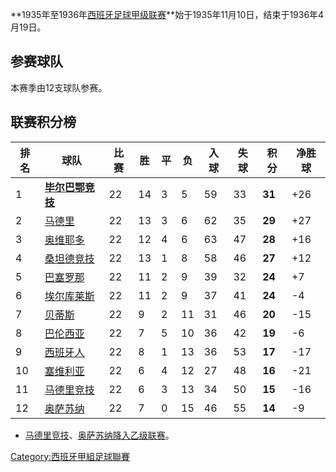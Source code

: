 **1935年至1936年[西班牙足球甲级联赛](../Page/西班牙足球甲级联赛.md "wikilink")**始于1935年11月10日，结束于1936年4月19日。

## 参赛球队

本赛季由12支球队参赛。

## 联赛积分榜

| 排名 | 球队                                         | 比赛 | 胜  | 平 | 负  | 入球 | 失球 | 积分     | 净胜球  |
| -- | ------------------------------------------ | -- | -- | - | -- | -- | -- | ------ | ---- |
| 1  | **[毕尔巴鄂竞技](../Page/毕尔巴鄂竞技.md "wikilink")** | 22 | 14 | 3 | 5  | 59 | 33 | **31** | \+26 |
| 2  | [马德里](../Page/皇家马德里.md "wikilink")         | 22 | 13 | 3 | 6  | 62 | 35 | **29** | \+27 |
| 3  | [奥维耶多](../Page/皇家奥维耶多.md "wikilink")       | 22 | 12 | 4 | 6  | 63 | 47 | **28** | \+16 |
| 4  | [桑坦德竞技](../Page/桑坦德竞技.md "wikilink")       | 22 | 13 | 1 | 8  | 58 | 46 | **27** | \+12 |
| 5  | [巴塞罗那](../Page/巴塞罗那竞技俱乐部.md "wikilink")    | 22 | 11 | 2 | 9  | 39 | 32 | **24** | \+7  |
| 6  | [埃尔库莱斯](../Page/埃尔库莱斯足球俱乐部.md "wikilink")  | 22 | 11 | 2 | 9  | 37 | 41 | **24** | \-4  |
| 7  | [贝蒂斯](../Page/皇家贝蒂斯.md "wikilink")         | 22 | 9  | 2 | 11 | 31 | 46 | **20** | \-15 |
| 8  | [巴伦西亚](../Page/巴伦西亚足球俱乐部.md "wikilink")    | 22 | 7  | 5 | 10 | 36 | 42 | **19** | \-6  |
| 9  | [西班牙人](../Page/西班牙人.md "wikilink")         | 22 | 8  | 1 | 13 | 36 | 53 | **17** | \-17 |
| 10 | [塞维利亚](../Page/塞维利亚足球俱乐部.md "wikilink")    | 22 | 6  | 4 | 12 | 27 | 48 | **16** | \-21 |
| 11 | [马德里竞技](../Page/马德里竞技.md "wikilink")       | 22 | 6  | 3 | 13 | 34 | 50 | **15** | \-16 |
| 12 | [奥萨苏纳](../Page/奥萨苏纳竞技俱乐部.md "wikilink")    | 22 | 7  | 0 | 15 | 46 | 55 | **14** | \-9  |

  - [马德里竞技](../Page/马德里竞技.md "wikilink")、[奥萨苏纳降入乙级联赛](../Page/奥萨苏纳竞技俱乐部.md "wikilink")。

[Category:西班牙甲組足球聯賽](https://zh.wikipedia.org/wiki/Category:西班牙甲組足球聯賽 "wikilink")